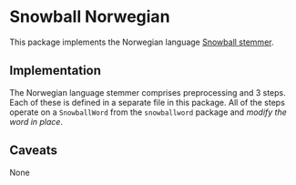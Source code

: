 Snowball Norwegian
================

This package implements the Norwegian language
[Snowball stemmer](http://snowball.tartarus.org/algorithms/norwegian/stemmer.html).

## Implementation

The Norwegian language stemmer comprises preprocessing and 3 steps.
Each of these is defined in a separate file in this
package.  All of the steps operate on a `SnowballWord` from the
`snowballword` package and *modify the word in place*.

## Caveats

None
